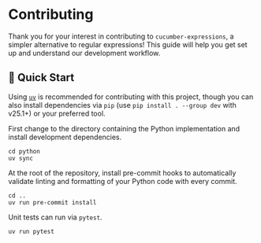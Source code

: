 # Contributing

Thank you for your interest in contributing to `cucumber-expressions`, a simpler alternative to regular expressions! This guide will help you get set up and understand our development workflow.

## 🚀 Quick Start

Using [`uv`](https://docs.astral.sh/uv/) is recommended for contributing with this project, though you can also install dependencies via `pip` (use `pip install . --group dev` with v25.1+) or your preferred tool.

First change to the directory containing the Python implementation and install development dependencies.

```console
cd python
uv sync
```

At the root of the repository, install pre-commit hooks to automatically validate linting and formatting of your Python code with every commit.

```console
cd ..
uv run pre-commit install
```

Unit tests can run via `pytest`.

```console
uv run pytest
```
